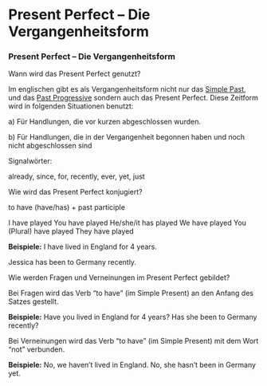 # Present Perfect – Die Vergangenheitsform

[](http://www.jabbalab.com/blog/wp-content/uploads/2011/12/present-perfect.jpg)

### Present Perfect – Die Vergangenheitsform

Wann wird das Present Perfect genutzt?

Im englischen gibt es als Vergangenheitsform nicht nur das [Simple Past](../2866/simple-past-die-vergangenheitsform.html), und das [Past Progressive](../2958/past-progressive-die-vergangenheitsform.html) sondern auch das Present Perfect.
Diese Zeitform wird in folgenden Situationen benutzt:

a) Für Handlungen, die vor kurzen abgeschlossen wurden.

b) Für Handlungen, die in der Vergangenheit begonnen haben und noch nicht abgeschlossen sind

Signalwörter:

already, since, for, recently, ever, yet, just

Wie wird das Present Perfect konjugiert?

 to have (have/has) + past participle 

I have played
You have played
He/she/it has played
We have played
You (Plural) have played
They have played

**Beispiele:**
I have lived in England for 4 years.

Jessica has been to Germany recently.

Wie werden Fragen und Verneinungen im Present Perfect gebildet?

Bei Fragen wird das Verb “to have” (im Simple Present) an den Anfang des Satzes gestellt.

**Beispiele:**
Have you lived in England for 4 years?
Has she been to Germany recently?

Bei Verneinungen wird das Verb “to have” (im Simple Present) mit dem Wort “not” verbunden.

**Beispiele:**
No, we haven’t lived in England.
No, she hasn’t been in Germany yet.
